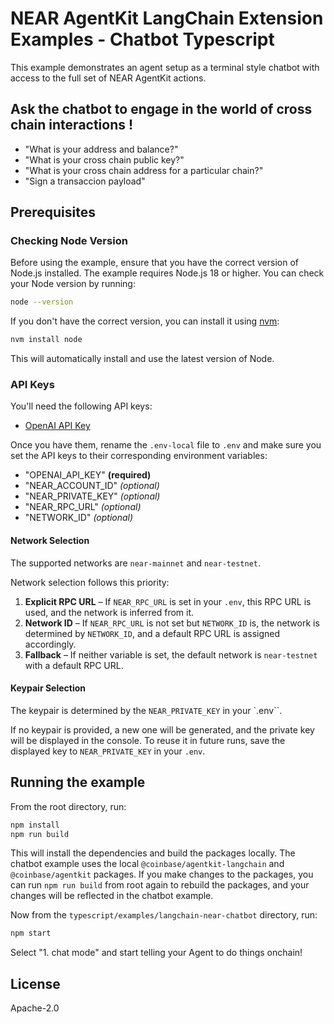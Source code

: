 # NEAR AgentKit LangChain Extension Examples - Chatbot Typescript

This example demonstrates an agent setup as a terminal style chatbot with access to the full set of NEAR AgentKit actions.

## Ask the chatbot to engage in the world of cross chain interactions !

- "What is your address and balance?"
- "What is your cross chain public key?"
- "What is your cross chain address for a particular chain?"
- "Sign a transaccion payload"

## Prerequisites

### Checking Node Version

Before using the example, ensure that you have the correct version of Node.js installed. The example requires Node.js 18 or higher. You can check your Node version by running:

```bash
node --version
```

If you don't have the correct version, you can install it using [nvm](https://github.com/nvm-sh/nvm):

```bash
nvm install node
```

This will automatically install and use the latest version of Node.

### API Keys

You'll need the following API keys:
- [OpenAI API Key](https://platform.openai.com/docs/quickstart#create-and-export-an-api-key)

Once you have them, rename the `.env-local` file to `.env` and make sure you set the API keys to their corresponding environment variables:

- "OPENAI_API_KEY" **(required)**
- "NEAR_ACCOUNT_ID" *(optional)*
- "NEAR_PRIVATE_KEY" *(optional)*
- "NEAR_RPC_URL" *(optional)*
- "NETWORK_ID" *(optional)*

#### Network Selection

The supported networks are `near-mainnet` and `near-testnet`.

Network selection follows this priority:
1. **Explicit RPC URL** – If `NEAR_RPC_URL` is set in your `.env`, this RPC URL is used, and the network is inferred from it.
2. **Network ID** – If `NEAR_RPC_URL` is not set but `NETWORK_ID` is, the network is determined by `NETWORK_ID`, and a default RPC URL is assigned accordingly.
3. **Fallback** – If neither variable is set, the default network is `near-testnet` with a default RPC URL.

#### Keypair Selection

The keypair is determined by the `NEAR_PRIVATE_KEY` in your `.env``.

If no keypair is provided, a new one will be generated, and the private key will be displayed in the console. To reuse it in future runs, save the displayed key to `NEAR_PRIVATE_KEY` in your `.env`.

## Running the example

From the root directory, run:

```bash
npm install
npm run build
```

This will install the dependencies and build the packages locally. The chatbot example uses the local `@coinbase/agentkit-langchain` and `@coinbase/agentkit` packages. If you make changes to the packages, you can run `npm run build` from root again to rebuild the packages, and your changes will be reflected in the chatbot example.

Now from the `typescript/examples/langchain-near-chatbot` directory, run:

```bash
npm start
```

Select "1. chat mode" and start telling your Agent to do things onchain!

## License

Apache-2.0

